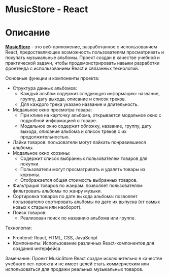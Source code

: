 # MusicStore - React

# Описание

[**MusicStore**](https://vlaek.github.io/MusicStore-React/) - это веб-приложение, разработанное с использованием React, предоставляющее возможность пользователям просматривать и покупать музыкальные альбомы. Проект создан в качестве учебной и практической задачи, чтобы продемонстрировать навыки разработки фронтенда с использованием React и связанных технологий.

Основные функции и компоненты проекта:
* Структура данных альбомов:
  * Каждый альбом содержит следующую информацию: название, группу, дату выхода, описание и список треков.
  * Для каждого трека указано название и длительность.
* Модальное окно просмотра товара:
  * При клике на карточку альбома, открывается модальное окно с подробной информацией о товаре.
  * Модальное окно содержит обложку, название, группу, дату выхода, описание альбома и список треков с их продолжительностью.
* Лайки товаров: пользователи могут лайкать понравившиеся альбомы.
* Модальное окно корзины:
  * Содержит список выбранных пользователем товаров для покупки.
  * Пользователи могут просматривать и удалять товары из корзины.
  * Отображается общая стоимость выбранных товаров.
* Фильтрация товаров по жанрам: позволяет пользователям фильтровать альбомы по жанру музыки.
* Сортировка товаров по дате выхода альбома: позволяет пользователю сортировать альбомы по дате их выпуска (от самых новых к старым или наоборот).
* Поиск товаров:
  * Реализован поиск по названию альбома или группе.

Технологии:
* Frontend: React, HTML, CSS, JavaScript
* Компоненты: Использование различных React-компонентов для создания интерфейса

Замечание: Проект MusicStore React создан исключительно в качестве учебного пет-проекта и не имеет целей стать коммерческим или использоваться для продажи реальных музыкальных товаров.

<!-- ## Иллюстрации -->
<!-- ### Главная страница -->
<!-- ![Главная страница](https://i.imgur.com/ikk0AHa.gif "Главная страница") -->